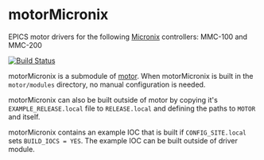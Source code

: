 # motorMicronix
EPICS motor drivers for the following [Micronix](http://www.micronixusa.com) controllers: MMC-100 and MMC-200

[![Build Status](https://github.com/epics-motor/motorMicronix/actions/workflows/ci-scripts-build.yml/badge.svg)](https://github.com/epics-motor/motorMicronix/actions/workflows/ci-scripts-build.yml)
<!--[![Build Status](https://travis-ci.org/epics-motor/motorMicronix.png)](https://travis-ci.org/epics-motor/motorMicronix)-->

motorMicronix is a submodule of [motor](https://github.com/epics-modules/motor).  When motorMicronix is built in the ``motor/modules`` directory, no manual configuration is needed.

motorMicronix can also be built outside of motor by copying it's ``EXAMPLE_RELEASE.local`` file to ``RELEASE.local`` and defining the paths to ``MOTOR`` and itself.

motorMicronix contains an example IOC that is built if ``CONFIG_SITE.local`` sets ``BUILD_IOCS = YES``.  The example IOC can be built outside of driver module.
